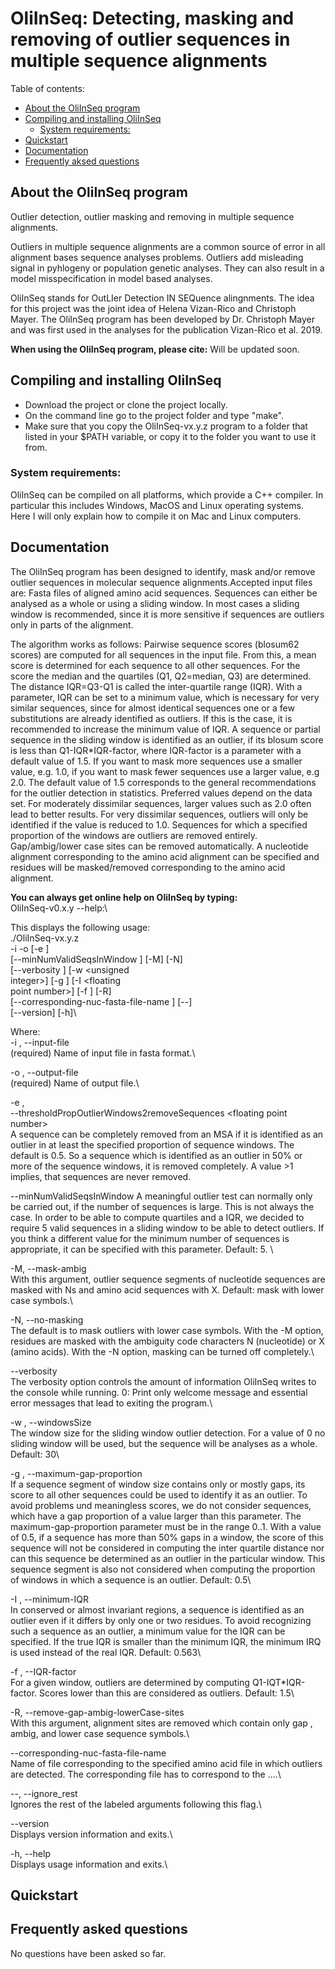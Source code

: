 # OliInSeq: Detecting, masking and removing of outlier sequences in multiple sequence alignments

Table of contents:

- [About the OliInSeq program](#about-the-OliInSeq-package)
- [Compiling and installing OliInSeq](#compiling-and-installing)
  * [System requirements:](#system-requirements)
- [Quickstart](#quickstart)
- [Documentation](#documentation)
- [Frequently aksed questions](#Frequently-aksed-questions)

## About the OliInSeq program <a id="about-the-OliInSeq-package"></a>
Outlier detection, outlier masking and removing in multiple sequence alignments.

Outliers in multiple sequence alignments are a common source of error in all alignment bases sequence analyses problems.
Outliers add misleading signal in pyhlogeny or population genetic analyses. They can also result in a model misspecification in model based analyses.

OliInSeq stands for OutLIer Detection IN SEQuence alingnments. The idea for this project was the joint idea of Helena Vizan-Rico and Christoph Mayer. The OliInSeq program has been developed by Dr. Christoph Mayer and was first used in the analyses for the publication Vizan-Rico et al. 2019.

**When using the OliInSeq program, please cite:**
Will be updated soon.



## Compiling and installing OliInSeq <a id="compiling-and-installing"></a>
- Download the project or clone the project locally.
- On the command line go to the project folder and type "make".
- Make sure that you copy the OliInSeq-vx.y.z program to a folder that listed in your $PATH variable, or copy it to the folder you want to use it from.

### System requirements:  <a id="system-requirements"></a>
OliInSeq can be compiled on all platforms, which provide a C++ compiler.
In particular this includes Windows, MacOS and Linux operating systems.
Here I will only explain how to compile it on Mac and Linux computers.

## Documentation <a id="documentation"></a>
The OliInSeq program has been designed to identify, mask and/or remove
   outlier sequences in molecular sequence alignments.Accepted input files
   are: Fasta files of aligned amino acid sequences. Sequences can either
   be analysed as a whole or using a sliding window. In most cases a
   sliding window is recommended, since it is more sensitive if sequences
   are outliers only in parts of the alignment.  

   The algorithm works as follows: Pairwise sequence scores (blosum62
   scores) are computed for all sequences in the input file. From this, a
   mean score is determined for each sequence to all other sequences. For
   the score the median and the quartiles (Q1, Q2=median, Q3) are
   determined. The distance IQR=Q3-Q1 is called the inter-quartile range
   (IQR). With a parameter, IQR can be set to a minimum value, which is
   necessary for very similar sequences, since for almost identical
   sequences one or a few substitutions are already identified as outliers.
   If this is the case, it is recommended to increase the minimum value of
   IQR. A sequence or partial sequence in the sliding window is identified
   as an outlier, if its blosum score is less than Q1-IQR*IQR-factor, where
   IQR-factor is a parameter with a default value of 1.5. If you want to
   mask more sequences use a smaller value, e.g. 1.0, if you want to mask
   fewer sequences use a larger value, e.g 2.0. The default value of 1.5
   corresponds to the general recommendations for the outlier detection in
   statistics. Preferred values depend on the data set. For moderately
   dissimilar sequences, larger values such as 2.0 often lead to better
   results. For very dissimilar sequences, outliers will only be identified
   if the value is reduced to 1.0. Sequences for which a specified
   proportion of the windows are outliers are removed entirely.
   Gap/ambig/lower case sites can be removed automatically. A nucleotide
   alignment corresponding to the amino acid alignment can be specified and
   residues will be masked/removed corresponding to the amino acid
   alignment.

**You can always get online help on OliInSeq by typing:**\
OliInSeq-v0.x.y --help:\

This displays the following usage:\
 ./OliInSeq-vx.y.z\
                      -i <string> -o <string> [-e <floating point number>]\
                      [--minNumValidSeqsInWindow <integer>] [-M] [-N]\
                      [--verbosity <unsigned integer>] [-w <unsigned\
                      integer>] [-g <floating point number>] [-I <floating\
                      point number>] [-f <floating point number>] [-R]\
                      [--corresponding-nuc-fasta-file-name <string>] [--]\
                      [--version] [-h]\

Where: \
   -i <string>,  --input-file <string>\
     (required)  Name of input file in fasta format.\

   -o <string>,  --output-file <string>\
     (required)  Name of output file.\

   -e <floating point number>,\
      --thresholdPropOutlierWindows2removeSequences <floating point\
      number>\
     A sequence can be completely removed from an MSA if it is identified
     as an outlier in at least the specified proportion of sequence
     windows. The default is 0.5. So a sequence which is identified as an
     outlier in 50% or more of the sequence windows, it is removed
     completely. A value >1 implies, that sequences are never removed. 

   --minNumValidSeqsInWindow <integer>
     A meaningful outlier test can normally only be carried out, if the
     number of sequences is large. This is not always the case. In order to
     be able to compute quartiles and a IQR, we decided to require 5 valid
     sequences in a sliding window to be able to detect outliers. If you
     think a different value for the minimum number of sequences is
     appropriate, it can be specified with this parameter. Default: 5. \

   -M,  --mask-ambig\
     With this argument, outlier sequence segments of nucleotide sequences
     are masked with Ns and amino acid sequences with X. Default: mask with
     lower case symbols.\

   -N,  --no-masking\
     The default is to mask outliers with lower case symbols. With the -M
     option, residues are masked with the ambiguity code characters N
     (nucleotide) or X (amino acids). With the -N option, masking can be
     turned off completely.\

   --verbosity <unsigned integer>\
     The verbosity option controls the amount of information OliInSeq
     writes to the console while running. 0: Print only welcome message and
     essential error messages that lead to exiting the program.\

   -w <unsigned integer>,  --windowsSize <unsigned integer>\
     The window size for the sliding window outlier detection. For a value
     of 0 no sliding window will be used, but the sequence will be analyses
     as a whole. Default: 30\

   -g <floating point number>,  --maximum-gap-proportion <floating point number>\
     If a sequence segment of window size contains only or mostly gaps, its
     score to all other sequences could be used to identify it as an
     outlier. To avoid problems und meaningless scores, we do not consider
     sequences, which have a gap proportion of a value larger than this
     parameter. The maximum-gap-proportion parameter must be in the range
     0..1. With a value of 0.5, if a sequence has more than 50% gaps in a
     window, the score of this sequence will not be considered in computing
     the inter quartile distance nor can this sequence be determined as an
     outlier in the particular window. This sequence segment is also not
     considered when computing the proportion of windows in which a
     sequence is an outlier. Default: 0.5\

   -I <floating point number>,  --minimum-IQR <floating point number>\
     In conserved or almost invariant regions, a sequence is identified as
     an outlier even if it differs by only one or two residues. To avoid
     recognizing such a sequence as an outlier, a minimum value for the IQR
     can be specified. If the true IQR is smaller than the minimum IQR, the
     minimum IRQ is used instead of the real IQR. Default: 0.563\

   -f <floating point number>,  --IQR-factor <floating point number>\
     For a given window, outliers are determined by computing
     Q1-IQT*IQR-factor. Scores lower than this are considered as outliers.
     Default: 1.5\

   -R,  --remove-gap-ambig-lowerCase-sites\
     With this argument, alignment sites are removed which contain only gap
     , ambig, and lower case sequence symbols.\

   --corresponding-nuc-fasta-file-name <string>\
     Name of file corresponding to the specified amino acid file in which
     outliers are detected. The corresponding file has to correspond to the
     ....\

   --,  --ignore_rest\
     Ignores the rest of the labeled arguments following this flag.\

   --version\
     Displays version information and exits.\

   -h,  --help\
     Displays usage information and exits.\


## Quickstart <a id="quickstart"></a>



## Frequently asked questions <a id="Frequently-aksed-questions"></a>
No questions have been asked so far.
